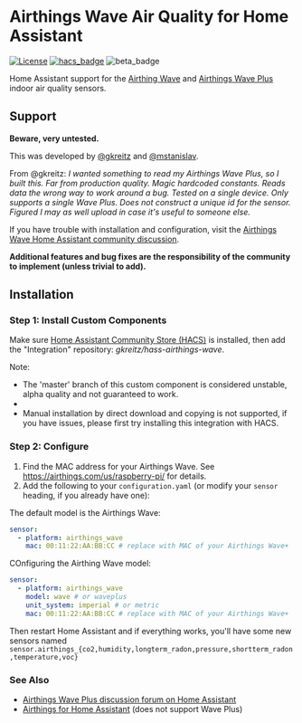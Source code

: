 # Airthings Wave Air Quality for Home Assistant

[![License](https://img.shields.io/badge/License-Apache%202.0-blue.svg)](https://opensource.org/licenses/Apache-2.0)
[![hacs_badge](https://img.shields.io/badge/HACS-Default-orange.svg)](https://github.com/custom-components/hacs)
![beta_badge](https://img.shields.io/badge/maturity-Beta-yellow.png)

Home Assistant support for the [Airthing Wave](https://smile.amazon.com/Airthings-Wave-Generation-Easy-Use/dp/B07WWV7K3K?tag=rynoshark-20) and [Airthings Wave Plus](https://smile.amazon.com/Airthings-2930-Quality-Detection-Dashboard/dp/B07JB8QWH6?tag=rynoshark-20) indoor air quality sensors.
## Support

**Beware, very untested.**

This was developed by [@gkreitz](https://github.com/gkreitz/homeassistant-airthings) and [@mstanislav](https://github.com/mstanislav/homeassistant-airthings).

From @gkreitz: *I wanted something to read my Airthings Wave Plus, so I built this. Far from production quality. Magic hardcoded constants. Reads data the wrong way to work around a bug. Tested on a single device. Only supports a single Wave Plus. Does not construct a unique id for the sensor. Figured I may as well upload in case it's useful to someone else.*

If you have trouble with installation and configuration, visit the [Airthings Wave Home Assistant community discussion](https://community.home-assistant.io/t/sensorpush-humidity-and-temperature-sensors/105711).

**Additional features and bug fixes are the responsibility of the community to implement (unless trivial to add).**
## Installation

### Step 1: Install Custom Components

Make sure [Home Assistant Community Store (HACS)](https://github.com/custom-components/hacs) is installed, then add the "Integration" repository: *gkreitz/hass-airthings-wave*.

Note:

* The 'master' branch of this custom component is considered unstable, alpha quality and not guaranteed to work.
* 
* Manual installation by direct download and copying is not supported, if you have issues, please first try installing this integration with HACS.

### Step 2: Configure

1. Find the MAC address for your Airthings Wave. See https://airthings.com/us/raspberry-pi/ for details.
2. Add the following to your `configuration.yaml` (or modify your `sensor` heading, if you already have one):

The default model is the Airthings Wave:

```yaml
sensor:
  - platform: airthings_wave
    mac: 00:11:22:AA:BB:CC # replace with MAC of your Airthings Wave+
```

COnfiguring the Airthing Wave model:

```yaml
sensor:
  - platform: airthings_wave
    model: wave # or waveplus
    unit_system: imperial # or metric
    mac: 00:11:22:AA:BB:CC # replace with MAC of your Airthings Wave+
```


Then restart Home Assistant and if everything works, you'll have some new sensors named `sensor.airthings_{co2,humidity,longterm_radon,pressure,shortterm_radon,temperature,voc}`

### See Also

* [Airthings Wave Plus discussion forum on Home Assistant](https://community.home-assistant.io/t/air-quality-monitor-radon-meter-airthings-wave-plus/102836)
* [Airthings for Home Assistant](https://github.com/custom-components/sensor.airthings_wave) (does not support Wave Plus)
